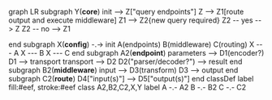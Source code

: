 graph LR
  subgraph
   Y(<b>core</b>)
 init --> Z["query endpoints"]
 Z --> Z1[route output and execute middleware] 
Z1 --> Z2{new query required}
Z2 -- yes --> Z
Z2 -- no --> Z1 

  end
  subgraph
   X(<b>config</b>) -.-> init
   A(endpoints)
   B(middleware)
   C(routing)
   X --- A
   X --- B
   X --- C
  end
  subgraph
 A2(<b>endpoint</b>)
parameters --> D1(encoder?)
D1 --> transport
transport --> D2
 D2("parser/decoder?") --> result
  end
  subgraph
B2(<b>middleware</b>)
input --> D3(transform)
D3 --> output
  end
  subgraph
C2(<b>route</b>)
D4["input(s)"] -->
D5["output(s)"]
  end
classDef label fill:#eef, stroke:#eef
class A2,B2,C2,X,Y label
A -.- A2
B -.- B2
C -.- C2
